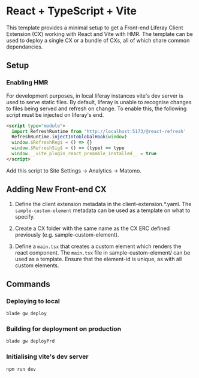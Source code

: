 # React + TypeScript + Vite

This template provides a minimal setup to get a Front-end Liferay Client Extension (CX) working with React and Vite with HMR. The template can be used to deploy a single CX or a bundle of CXs, all of which share common dependancies.

## Setup

### Enabling HMR

For development purposes, in local liferay instances vite's dev server is used to serve static files. By default, liferay is unable to recognise changes to files being served and refresh on change. To enable this, the following script must be injected on liferay's end.

```html
<script type="module">
  import RefreshRuntime from 'http://localhost:5173/@react-refresh'
  RefreshRuntime.injectIntoGlobalHook(window)
  window.$RefreshReg$ = () => {}
  window.$RefreshSig$ = () => (type) => type
  window.__vite_plugin_react_preamble_installed__ = true
</script>
```

Add this script to Site Settings -> Analytics -> Matomo.

## Adding New Front-end CX

1. Define the client extension metadata in the client-extension.*.yaml. The `sample-custom-element` metadata can be used as a template on what to specify. 

2. Create a CX folder with the same name as the CX ERC defined previously (e.g. sample-custom-element).

3. Define a `main.tsx` that creates a custom element which renders the react component. The `main.tsx` file in sample-custom-element/ can be used as a template. Ensure that the element-id is unique, as with all custom elements.

## Commands

### Deploying to local
```bash
blade gw deploy
```

### Building for deployment on production
```bash
blade gw deployPrd
```

### Initialising vite's dev server
```bash
npm run dev
```